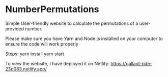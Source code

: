 # NumberPermutations
Simple User-friendly website to calculate the permutations of a user-provided number.


Please make sure you have Yarn and Node.js installed on your computer to ensure the code will work properly

Steps:
yarn install
yarn start


To view the website, I have deployed it on Netlify:
https://gallant-ride-23d083.netlify.app/
